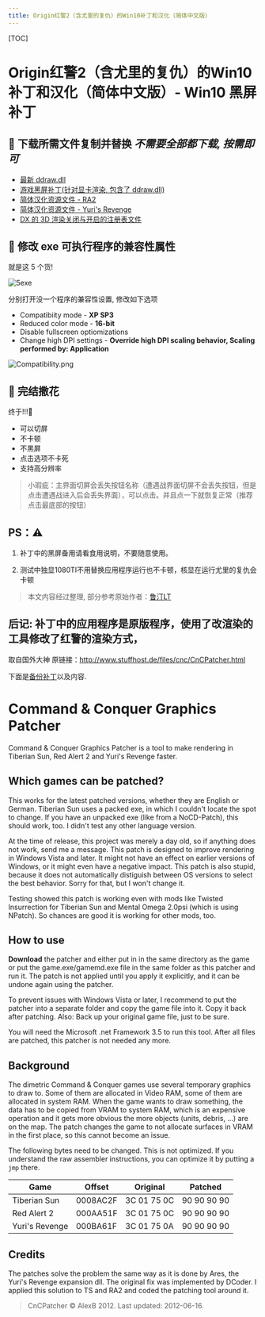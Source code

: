 ```yaml
---
title: Origin红警2（含尤里的复仇）的Win10补丁和汉化（简体中文版）
---
```


[TOC]

# Origin红警2（含尤里的复仇）的Win10补丁和汉化（简体中文版）- Win10 黑屏补丁

## 🧻 下载所需文件复制并替换 *不需要全部都下载, 按需即可* 

- [最新 ddraw.dll](https://github.com/CnCNet/ts-ddraw/releases/)
- [游戏黑屏补丁(针对显卡渲染, 包含了 ddraw.dll)](RA2_Win10/仅Win10补丁不含汉化.zip)
- [简体汉化资源文件 - RA2](RA2_Win10/RA2汉化.zip)
- [简体汉化资源文件 - Yuri's Revenge](RA2_Win10/尤里的复仇汉化.zip)
- [DX 的 3D 渲染关闭与开启的注册表文件](RA2_Win10/黑屏备用.zip)

## 🔧 修改 exe 可执行程序的兼容性属性

就是这 5 个货!

![5exe](RA2_Win10/5exe.jpg)

分别打开没一个程序的兼容性设置, 修改如下选项

- Compatibiity mode - **XP SP3**
- Reduced color mode - **16-bit**
- Disable fullscreen optiomizations
- Change high DPI settings - **Override high DPI scaling behavior, Scaling performed by: Application**

![Compatibility.png](RA2_Win10/Compatibility.png)

## 🎉 完结撒花

终于!!!👏

- 可以切屏
- 不卡顿
- 不黑屏
- 点击选项不卡死
- 支持高分辨率

> 小瑕疵：主界面切屏会丢失按钮名称（遭遇战界面切屏不会丢失按钮，但是点击遭遇战进入后会丢失界面），可以点击。并且点一下就恢复正常（推荐点击最底部的按钮）

## PS：⚠️

1. 补丁中的黑屏备用请看食用说明，不要随意使用。

2. 测试中独显1080TI不用替换应用程序运行也不卡顿，核显在运行尤里的复仇会卡顿 

>  本文内容经过整理, 部分参考原始作者：[鲁汀LT](https://www.bilibili.com/read/cv357537)

## 后记: 补丁中的应用程序是原版程序，使用了改渲染的工具修改了红警的渲染方式，

取自国外大神 原链接：http://www.stuffhost.de/files/cnc/CnCPatcher.html

下面是[备份补丁](RA2_Win10/CnCGraphicsPatch.zip)以及内容.

# Command & Conquer Graphics Patcher

Command & Conquer Graphics Patcher is a tool to make rendering in Tiberian Sun, Red Alert 2 and Yuri's Revenge faster.

## Which games can be patched?

This works for the latest patched versions, whether they are English or German. Tiberian Sun uses a packed exe, in which I couldn't locate the spot to change. If you have an unpacked exe (like from a NoCD-Patch), this should work, too. I didn't test any other language version.

At the time of release, this project was merely a day old, so if anything does not work, send me a message. This patch is designed to improve rendering in Windows Vista and later. It might not have an effect on earlier versions of Windows, or it might even have a negative impact. This patch is also stupid, because it does not automatically distiguish between OS versions to select the best behavior. Sorry for that, but I won't change it.

Testing showed this patch is working even with mods like Twisted Insurrection for Tiberian Sun and Mental Omega 2.0psi (which is using NPatch). So chances are good it is working for other mods, too.

## How to use

**Download** the patcher and either put in in the same directory as the game or put the game.exe/gamemd.exe file in the same folder as this patcher and run it. The patch is not applied until you apply it explicitly, and it can be undone again using the patcher.

To prevent issues with Windows Vista or later, I recommend to put the patcher into a separate folder and copy the game file into it. Copy it back after patching. Also: Back up your original game file, just to be sure.

You will need the Microsoft .net Framework 3.5 to run this tool. After all files are patched, this patcher is not needed any more.

## Background

The dimetric Command & Conquer games use several temporary graphics to draw to. Some of them are allocated in Video RAM, some of them are allocated in system RAM. When the game wants to draw something, the data has to be copied from VRAM to system RAM, which is an expensive operation and it gets more obvious the more objects (units, debris, ...) are on the map. The patch changes the game to not allocate surfaces in VRAM in the first place, so this cannot become an issue.

The following bytes need to be changed. This is not optimized. If you understand the raw assembler instructions, you can optimize it by putting a `jmp` there.

| Game           | Offset   | Original    | Patched     |
| -------------- | -------- | ----------- | ----------- |
| Tiberian Sun   | 0008AC2F | 3C 01 75 0C | 90 90 90 90 |
| Red Alert 2    | 000AA51F | 3C 01 75 0C | 90 90 90 90 |
| Yuri's Revenge | 000BA61F | 3C 01 75 0A | 90 90 90 90 |

## Credits

The patches solve the problem the same way as it is done by Ares, the Yuri's Revenge expansion dll. The original fix was implemented by DCoder. I applied this solution to TS and RA2 and coded the patching tool around it.



> CnCPatcher © AlexB 2012. Last updated: 2012-06-16.
